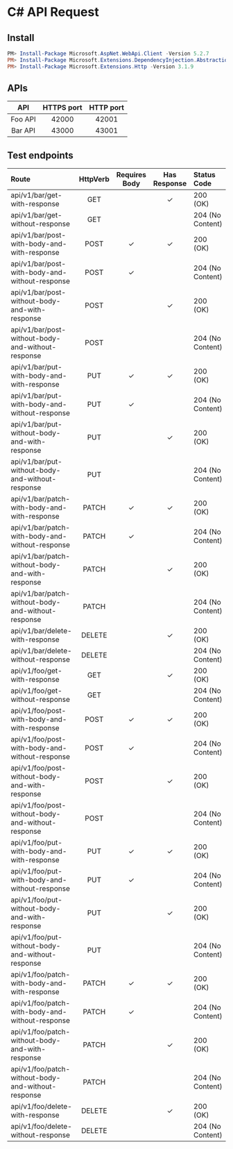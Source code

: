 # C# API Request

## Install
``` powershell
PM> Install-Package Microsoft.AspNet.WebApi.Client -Version 5.2.7
PM> Install-Package Microsoft.Extensions.DependencyInjection.Abstractions -Version 3.1.9
PM> Install-Package Microsoft.Extensions.Http -Version 3.1.9
```

## APIs
| API | HTTPS port | HTTP port |
|:---:|:---:|:---:|
| Foo API | 42000 | 42001 |
| Bar API | 43000 | 43001 |

## Test endpoints
| Route | HttpVerb | Requires Body | Has Response | Status Code |
|:---|:---:|:---:|:---:|:---|
| api/v1/bar/get-with-response | GET | | ✓ | 200 (OK) |
| api/v1/bar/get-without-response | GET | | | 204 (No Content) |
| api/v1/bar/post-with-body-and-with-response | POST | ✓ | ✓ |  200 (OK) |
| api/v1/bar/post-with-body-and-without-response | POST | ✓ | | 204 (No Content) |
| api/v1/bar/post-without-body-and-with-response | POST | | ✓ | 200 (OK) |
| api/v1/bar/post-without-body-and-without-response | POST | | | 204 (No Content) |
| api/v1/bar/put-with-body-and-with-response | PUT | ✓ | ✓ |  200 (OK) |
| api/v1/bar/put-with-body-and-without-response | PUT | ✓ | | 204 (No Content) |
| api/v1/bar/put-without-body-and-with-response | PUT | | ✓ | 200 (OK) |
| api/v1/bar/put-without-body-and-without-response | PUT | | | 204 (No Content) |
| api/v1/bar/patch-with-body-and-with-response | PATCH | ✓ | ✓ |  200 (OK) |
| api/v1/bar/patch-with-body-and-without-response | PATCH | ✓ | | 204 (No Content) |
| api/v1/bar/patch-without-body-and-with-response | PATCH | | ✓ | 200 (OK) |
| api/v1/bar/patch-without-body-and-without-response | PATCH | | | 204 (No Content) |
| api/v1/bar/delete-with-response | DELETE | | ✓ | 200 (OK) |
| api/v1/bar/delete-without-response | DELETE | | | 204 (No Content) |
| api/v1/foo/get-with-response | GET | | ✓ | 200 (OK) |
| api/v1/foo/get-without-response | GET | | | 204 (No Content) |
| api/v1/foo/post-with-body-and-with-response | POST | ✓ | ✓ |  200 (OK) |
| api/v1/foo/post-with-body-and-without-response | POST | ✓ | | 204 (No Content) |
| api/v1/foo/post-without-body-and-with-response | POST | | ✓ | 200 (OK) |
| api/v1/foo/post-without-body-and-without-response | POST | | | 204 (No Content) |
| api/v1/foo/put-with-body-and-with-response | PUT | ✓ | ✓ |  200 (OK) |
| api/v1/foo/put-with-body-and-without-response | PUT | ✓ | | 204 (No Content) |
| api/v1/foo/put-without-body-and-with-response | PUT | | ✓ | 200 (OK) |
| api/v1/foo/put-without-body-and-without-response | PUT | | | 204 (No Content) |
| api/v1/foo/patch-with-body-and-with-response | PATCH | ✓ | ✓ |  200 (OK) |
| api/v1/foo/patch-with-body-and-without-response | PATCH | ✓ | | 204 (No Content) |
| api/v1/foo/patch-without-body-and-with-response | PATCH | | ✓ | 200 (OK) |
| api/v1/foo/patch-without-body-and-without-response | PATCH | | | 204 (No Content) |
| api/v1/foo/delete-with-response | DELETE | | ✓ | 200 (OK) |
| api/v1/foo/delete-without-response | DELETE | | | 204 (No Content) |

